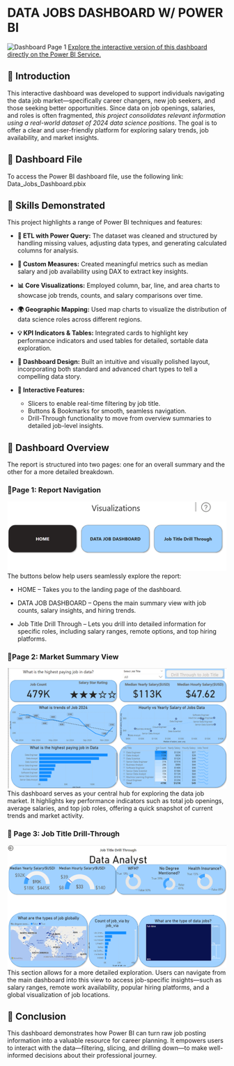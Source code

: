 # DATA JOBS DASHBOARD W/ POWER BI
![Dashboard Page 1 ](/Assest/image%201.png)
[Explore the interactive version of this dashboard directly on the Power BI Service.](https://app.powerbi.com/links/fXXWBP9TEa?ctid=a37c2367-cf18-441f-93e5-85d7db0d493d&pbi_source=linkShare)
## 🔹 Introduction
This interactive dashboard was developed to support individuals navigating the data job market—specifically career changers, new job seekers, and those seeking better opportunities. Since data on job openings, salaries, and roles is often fragmented, *this project consolidates relevant information using a real-world dataset of 2024 data science positions*. The goal is to offer a clear and user-friendly platform for exploring salary trends, job availability, and market insights.

## 🔹 Dashboard File
To access the Power BI dashboard file, use the following link:
Data_Jobs_Dashboard.pbix

## 🔹 Skills Demonstrated
This project highlights a range of Power BI techniques and features:

- **🔧 ETL with Power Query:**
The dataset was cleaned and structured by handling missing values, adjusting data types, and generating calculated columns for analysis.

- **📌 Custom Measures:**
Created meaningful metrics such as median salary and job availability using DAX to extract key insights.

- **📊 Core Visualizations:**
Employed column, bar, line, and area charts to showcase job trends, counts, and salary comparisons over time.

- **🌍 Geographic Mapping:**
Used map charts to visualize the distribution of data science roles across different regions.

- **💡 KPI Indicators & Tables:**
Integrated cards to highlight key performance indicators and used tables for detailed, sortable data exploration.

- **🎨 Dashboard Design:**
Built an intuitive and visually polished layout, incorporating both standard and advanced chart types to tell a compelling data story.

- **🔁 Interactive Features:**
  - Slicers to enable real-time filtering by job title.
  - Buttons & Bookmarks for smooth, seamless navigation.
  - Drill-Through functionality to move from overview summaries to detailed job-level insights.



## 🔹 Dashboard Overview
The report is structured into two pages: one for an overall summary and the other for a more detailed breakdown.

### 🔹Page 1: Report Navigation
![Dashboard Page 1 ](/Assest/image0.png)
The buttons below help users seamlessly explore the report:

- HOME – Takes you to the landing page of the dashboard.

- DATA JOB DASHBOARD – Opens the main summary view with job counts, salary insights, and hiring trends.

- Job Title Drill Through – Lets you drill into detailed information for specific roles, including salary ranges, remote options, and top hiring platforms.



### 🔹Page 2: Market Summary View
![Dashboard Page 1 ](/Assest/image1.png)
This dashboard serves as your central hub for exploring the data job market. It highlights key performance indicators such as total job openings, average salaries, and top job roles, offering a quick snapshot of current trends and market activity.

### 🔹 Page 3: Job Title Drill-Through
![Dashboard Page 1 ](/Assest/image2.png)
This section allows for a more detailed exploration. Users can navigate from the main dashboard into this view to access job-specific insights—such as salary ranges, remote work availability, popular hiring platforms, and a global visualization of job locations.


## 🔹 Conclusion
This dashboard demonstrates how Power BI can turn raw job posting information into a valuable resource for career planning. It empowers users to interact with the data—filtering, slicing, and drilling down—to make well-informed decisions about their professional journey.

